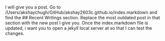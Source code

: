 I will give you a post. 
Go to /Users/akshaychugh/GitHub/akshay2603c.github.io/index.markdown and find the ## Recent Writings section. Replace the most outdated post in that section with the new post I give you.
Once the index.markdown file is updated, i want you to open a jekyll local server at <bundle exec jekyll serve> so that I can test the changes. 